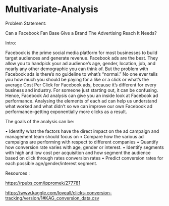 # Multivariate-Analysis

Problem Statement:

Can a Facebook Fan Base Give a Brand The Advertising Reach It Needs?

Intro:

Facebook is the prime social media platform for most businesses to build target audiences and generate revenue.
Facebook ads are the best. They allow you to handpick your ad audience’s age, gender, location, job, and nearly any other demographic you can think of.
But the problem with Facebook ads is there’s no guideline to what’s “normal.” No one ever tells you how much you should be paying for a like or a click or what’s the average Cost Per Click for Facebook ads, because it’s different for every business and industry.
For someone just starting out, it can be confusing. 
Hence, Facebook Ad analysis can give you an inside look at Facebook ad performance.
Analysing the elements of each ad can help us understand what worked and what didn’t so we can improve our own Facebook ad performance–getting exponentially more clicks as a result.

The goals of the analysis can be:

•	Identify what the factors have the direct impact on the ad campaign and management team should focus on
•	Compare how the various ad campaigns are performing with respect to different companies
•	Quantify how conversion rate varies with age, gender or interest.
•	Identify segments with high and low cost per acquisition and how segment the audience based on click through rates conversion rates
•	Predict conversion rates for each possible age/gender/interest segment.


Resources :

https://rpubs.com/ippromek/277781

https://www.kaggle.com/loveall/clicks-conversion-tracking/version/1#KAG_conversion_data.csv
